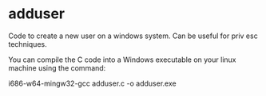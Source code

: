 # adduser

Code to create a new user on a windows system. Can be useful for priv esc techniques.

You can compile the C code into a Windows executable on your linux machine using the command:

  i686-w64-mingw32-gcc adduser.c -o adduser.exe
